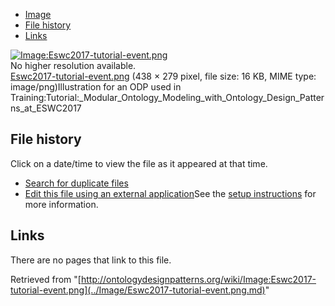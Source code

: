 * [Image](../Image/Eswc2017-tutorial-event.png.md#file)
* [File history](../Image/Eswc2017-tutorial-event.png.md#filehistory)
* [Links](../Image/Eswc2017-tutorial-event.png.md#filelinks)

[![Image:Eswc2017-tutorial-event.png](../../../images/6/64/Eswc2017-tutorial-event.png)](../../../images/6/64/Eswc2017-tutorial-event.png)  
No higher resolution available.  
[Eswc2017-tutorial-event.png](../../../images/6/64/Eswc2017-tutorial-event.png)‎ (438 × 279 pixel, file size: 16 KB, MIME type: image/png)Illustration for an ODP used in Training:Tutorial:\_Modular\_Ontology\_Modeling\_with\_Ontology\_Design\_Patterns\_at\_ESWC2017




## File history

Click on a date/time to view the file as it appeared at that time.



  
* [Search for duplicate files](http://ontologydesignpatterns.org/wiki/Special:FileDuplicateSearch/Eswc2017-tutorial-event.png "Special:FileDuplicateSearch/Eswc2017-tutorial-event.png")
* [Edit this file using an external application](http://ontologydesignpatterns.org/wiki/index.php?title=Image:Eswc2017-tutorial-event.png&action=edit&externaledit=true&mode=file "Image:Eswc2017-tutorial-event.png")See the [setup instructions](http://www.mediawiki.org/wiki/Manual:External_editors "http://www.mediawiki.org/wiki/Manual:External_editors") for more information.

## Links



There are no pages that link to this file.




Retrieved from "[http://ontologydesignpatterns.org/wiki/Image:Eswc2017-tutorial-event.png](../Image/Eswc2017-tutorial-event.png.md)"